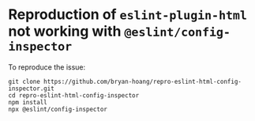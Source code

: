 # Reproduction of `eslint-plugin-html` not working with `@eslint/config-inspector`

To reproduce the issue:

```console
git clone https://github.com/bryan-hoang/repro-eslint-html-config-inspector.git
cd repro-eslint-html-config-inspector
npm install
npx @eslint/config-inspector
```
